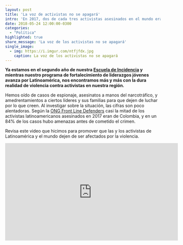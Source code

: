 ```yaml
---
layout: post
title: 'La voz de activistas no se apagará'
intro: 'En 2017, dos de cada tres activistas asesinados en el mundo eran de Latinoamérica. Es hora de que esto termine.'
date: 2018-05-24 12:00:00-0300
categories:
  - "Política"
highlighted: true
share_message: 'La voz de los activistas no se apagará'
single_image:
  - img: https://i.imgur.com/ntfjfdx.jpg
    caption: La voz de los activistas no se apagará
---
```


**Ya estamos en el segundo año de nuestra [Escuela de Incidencia](http://escueladeincidencia.org) y mientras nuestro programa de fortalecimiento de liderazgos jóvenes avanza por Latinoamérica, nos encontramos más y más con la dura realidad de violencia contra activistas en nuestra región.** 

Hemos oído de casos de espionaje, asesinatos a manos del narcotráfico, y amedrentamientos a ciertos líderes y sus familias para que dejen de luchar por lo que creen. Al investigar sobre la situación, las cifras son poco alentadoras. Según la [ONG Front Line Defenders](https://frontlinedefenders.org) casi la mitad de los activistas latinoamericanos asesinados en 2017 eran de Colombia, y en un 84% de los casos hubo amenazas antes de cometido el crimen. 

Revisa este video que hicimos para promover que las y los activistas de Latinoamérica y el mundo dejen de ser afectados por la violencia. 

<iframe width="560" height="315" src="https://www.youtube.com/embed/gww37asSVFQ?rel=0" frameborder="0" allow="autoplay; encrypted-media" allowfullscreen></iframe>
